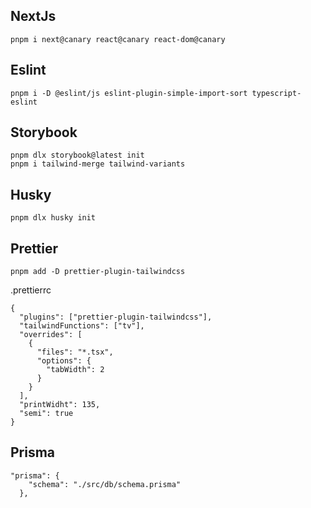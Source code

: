 ## NextJs

```
pnpm i next@canary react@canary react-dom@canary
```

## Eslint

```
pnpm i -D @eslint/js eslint-plugin-simple-import-sort typescript-eslint

```

## Storybook

```
pnpm dlx storybook@latest init
pnpm i tailwind-merge tailwind-variants
```

## Husky

```
pnpm dlx husky init
```

## Prettier
```
pnpm add -D prettier-plugin-tailwindcss 
```
.prettierrc
```
{
  "plugins": ["prettier-plugin-tailwindcss"],
  "tailwindFunctions": ["tv"],
  "overrides": [
    {
      "files": "*.tsx",
      "options": {
        "tabWidth": 2
      }
    }
  ],
  "printWidht": 135,
  "semi": true
}
```

## Prisma 
```
"prisma": {
    "schema": "./src/db/schema.prisma"
  },
```
